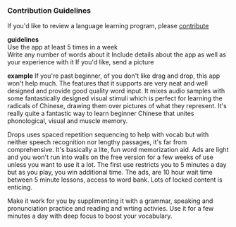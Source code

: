 ### Contribution Guidelines ###  
If you'd like to review a language learning program, please [contribute](mailto:growlroar@gmail.com "win")

**guidelines**  
Use the app at least 5 times in a week  
Write any number of words about it
Include details about the app as well as your experience with it
If you'd like, send a picture

**example**
If you're past beginner, of you don't like drag and drop, this app won't help much. The features that it supports are very neat and well designed and provide good quality word input. It mixes audio samples with some fantastically designed visual stimuli which is perfect for learning the radicals of Chinese, drawing them over pictures of what they represent. It's really quite a fantastic way to learn beginner Chinese that unites phonological, visual and muscle memory.  

Drops uses spaced repetition sequencing to help with vocab but with neither speech recognition nor lengthy passages, it's far from comprehensive. It's basically a lite, fun word memorization aid. Ads are light and you won't run into walls on the free version for a few weeks of use unless you want to use it a lot. The first use restricts you to 5 minutes a day but as you play, you win additional time. The ads, are 10 hour wait time between 5 minute lessons, access to word bank. Lots of locked content is enticing.  

Make it work for you by supplimenting it with a grammar, speaking and pronunciation practice and reading and wrting activies. Use it for a few minutes a day with deep focus to boost your vocabulary.
